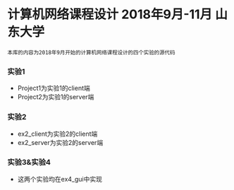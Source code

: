 # 计算机网络课程设计 2018年9月-11月 山东大学
`本库的内容为2018年9月开始的计算机网络课程设计的四个实验的源代码`
### 实验1
* Project1为实验1的client端
* Project2为实验1的server端
### 实验2
* ex2_client为实验2的client端
* ex2_server为实验2的server端
### 实验3&实验4
* 这两个实验均在ex4_gui中实现

